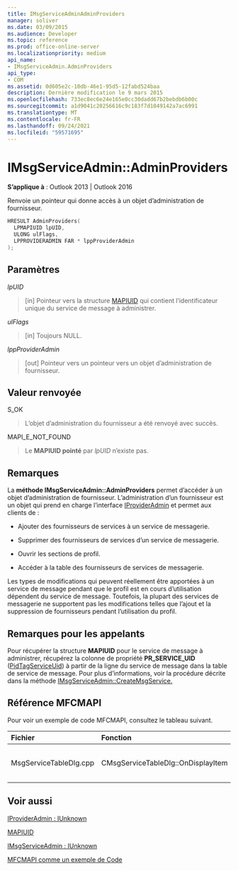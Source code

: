 ```yaml
---
title: IMsgServiceAdminAdminProviders
manager: soliver
ms.date: 03/09/2015
ms.audience: Developer
ms.topic: reference
ms.prod: office-online-server
ms.localizationpriority: medium
api_name:
- IMsgServiceAdmin.AdminProviders
api_type:
- COM
ms.assetid: 0d605e2c-10db-46e1-95d5-12fabd524baa
description: Dernière modification le 9 mars 2015
ms.openlocfilehash: 733ec8ec6e24e165e0cc30dadd67b2bebdb6b00c
ms.sourcegitcommit: a1d9041c20256616c9c183f7d1049142a7ac6991
ms.translationtype: MT
ms.contentlocale: fr-FR
ms.lasthandoff: 09/24/2021
ms.locfileid: "59571695"
---
```

# <a name="imsgserviceadminadminproviders"></a>IMsgServiceAdmin::AdminProviders

  
  
**S’applique à** : Outlook 2013 | Outlook 2016 
  
Renvoie un pointeur qui donne accès à un objet d’administration de fournisseur.
  
```cpp
HRESULT AdminProviders(
  LPMAPIUID lpUID,
  ULONG ulFlags,
  LPPROVIDERADMIN FAR * lppProviderAdmin
);
```

## <a name="parameters"></a>Paramètres

 _lpUID_
  
> [in] Pointeur vers la structure [MAPIUID](mapiuid.md) qui contient l’identificateur unique du service de message à administrer. 
    
 _ulFlags_
  
> [in] Toujours NULL. 
    
 _lppProviderAdmin_
  
> [out] Pointeur vers un pointeur vers un objet d’administration de fournisseur.
    
## <a name="return-value"></a>Valeur renvoyée

S_OK 
  
> L’objet d’administration du fournisseur a été renvoyé avec succès.
    
MAPI_E_NOT_FOUND 
  
> Le **MAPIUID pointé** par  _lpUID_ n’existe pas. 
    
## <a name="remarks"></a>Remarques

La **méthode IMsgServiceAdmin::AdminProviders** permet d’accéder à un objet d’administration de fournisseur. L’administration d’un fournisseur est un objet qui prend en charge l’interface [IProviderAdmin](iprovideradminiunknown.md) et permet aux clients de : 
  
- Ajouter des fournisseurs de services à un service de messagerie.
    
- Supprimer des fournisseurs de services d’un service de messagerie.
    
- Ouvrir les sections de profil.
    
- Accéder à la table des fournisseurs de services de messagerie.
    
Les types de modifications qui peuvent réellement être apportées à un service de message pendant que le profil est en cours d’utilisation dépendent du service de message. Toutefois, la plupart des services de messagerie ne supportent pas les modifications telles que l’ajout et la suppression de fournisseurs pendant l’utilisation du profil.
  
## <a name="notes-to-callers"></a>Remarques pour les appelants

Pour récupérer la structure **MAPIUID** pour le service de message à administrer, récupérez la colonne de propriété **PR_SERVICE_UID** ([PidTagServiceUid](pidtagserviceuid-canonical-property.md)) à partir de la ligne du service de message dans la table de service de message. Pour plus d’informations, voir la procédure décrite dans la méthode [IMsgServiceAdmin::CreateMsgService.](imsgserviceadmin-createmsgservice.md) 
  
## <a name="mfcmapi-reference"></a>Référence MFCMAPI

Pour voir un exemple de code MFCMAPI, consultez le tableau suivant.
  
|**Fichier**|**Fonction**|**Commentaire**|
|:-----|:-----|:-----|
|MsgServiceTableDlg.cpp  <br/> |CMsgServiceTableDlg::OnDisplayItem  <br/> |MFCMAPI utilise la méthode **IMsgServiceAdmin::AdminProviders** pour ouvrir un objet d’administration de fournisseur pour un service.  <br/> |
   
## <a name="see-also"></a>Voir aussi



[IProviderAdmin : IUnknown](iprovideradminiunknown.md)
  
[MAPIUID](mapiuid.md)
  
[IMsgServiceAdmin : IUnknown](imsgserviceadminiunknown.md)


[MFCMAPI comme un exemple de Code](mfcmapi-as-a-code-sample.md)

